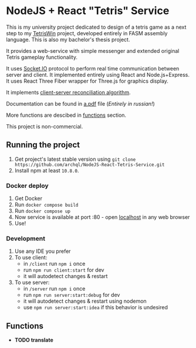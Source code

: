 # NodeJS + React "Tetris" Service

This is my university project dedicated to design of a tetris game as a next step to my [TetrisWin](https://github.com/archql/TetrisWin) project, developed entirely in FASM assembly language. This is also my bachelor's thesis project.

It provides a web-service with simple messenger and extended original Tetris gameplay functionality.

It uses [Socket.IO](https://socket.io/docs/v4/) protocol to perform real time communication between server and client.
It implemented entirely using React and Node.js+Express. It uses React Three Fiber wrapper for Three.js for graphics display.

It implements [client-server reconciliation algorithm](https://www.gabrielgambetta.com/client-side-prediction-server-reconciliation.html).

Documentation can be found in [a.pdf](https://github.com/archql/NodeJS-React-Tetris-Service/blob/master/a.pdf) file (*Entirely in russian!*)

More functions are descibed in [functions](#functions) section. 

This project is non-commercial.

## Running the project

1. Get project's latest stable version using `git clone https://github.com/archql/NodeJS-React-Tetris-Service.git`
2. Install npm at least `10.8.0`.

### Docker deploy

1. Get Docker
2. Run `docker compose build`
3. Run `docker compose up`
4. Now service is available at port :80 - open [localhost](http://localhost:80) in any web browser
5. Use!

### Development

1. Use any IDE you prefer
2. To use client:
   - in `/client` run `npm i` once
   - run `npm run client:start` for dev
   - it will autodetect changes & restart 
4. To use server:
   - in `/server` run `npm i` once
   - run `npm run server:start:debug` for dev
   - it will autodetect changes & restart using nodemon
   - use `npm run server:start:idea` if this behavior is undesired

## Functions

- **TODO translate**
